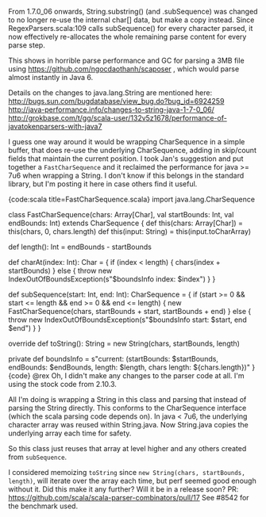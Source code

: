 From 1.7.0_06 onwards, String.substring() (and .subSequence) was changed to no longer re-use the internal char[] data, but make a copy instead. Since RegexParsers.scala:109 calls subSequence() for every character parsed, it now effectively re-allocates the whole remaining parse content for every parse step.

This shows in horrible parse performance and GC for parsing a 3MB file using https://github.com/ngocdaothanh/scaposer , which would parse almost instantly in Java 6.

Details on the changes to java.lang.String are mentioned here:
http://bugs.sun.com/bugdatabase/view_bug.do?bug_id=6924259
http://java-performance.info/changes-to-string-java-1-7-0_06/ 
http://grokbase.com/t/gg/scala-user/132v5z1678/performance-of-javatokenparsers-with-java7

I guess one way around it would be wrapping CharSequence in a simple buffer, that does re-use the underlying CharSequence, adding in skip/count fields that maintain the current position.
I took Jan's suggestion and put together a `FastCharSequence` and it reclaimed the performance for java >= 7u6 when wrapping a String. I don't know if this belongs in the standard library, but I'm posting it here in case others find it useful.

{code:scala title=FastCharSequence.scala}
import java.lang.CharSequence

class FastCharSequence(chars: Array[Char], val startBounds: Int, val endBounds: Int) extends CharSequence {
  def this(chars: Array[Char]) = this(chars, 0, chars.length)
  def this(input: String)      = this(input.toCharArray)

  def length(): Int = endBounds - startBounds

  def charAt(index: Int): Char = {
    if (index < length) {
      chars(index + startBounds)
    } else {
      throw new IndexOutOfBoundsException(s"$boundsInfo index: $index")
    }
  }

  def subSequence(start: Int, end: Int): CharSequence = {
    if (start >= 0 && start <= length && end >= 0 && end <= length) {
      new FastCharSequence(chars, startBounds + start, startBounds + end)
    } else {
     throw new IndexOutOfBoundsException(s"$boundsInfo start: $start, end $end")
    }
  }

  override def toString(): String = new String(chars, startBounds, length)

  private def boundsInfo = s"current: (startBounds: $startBounds, endBounds: $endBounds, length: $length, chars length: ${chars.length})"
}
{code}
@rex Oh, I didn't make any changes to the parser code at all. I'm using the stock code from 2.10.3.

All I'm doing is wrapping a String in this class and parsing that instead of parsing the String directly. This conforms to the CharSequence interface (which the scala parsing code depends on). In java < 7u6, the underlying character array was reused within String.java. Now String.java copies the underlying array each time for safety.

So this class just reuses that array at level higher and any others created from `subSequence`.

I considered memoizing `toString` since `new String(chars, startBounds, length)`, will iterate over the array each time, but perf seemed good enough without it.
Did this make it any further? Will it be in a release soon?
PR: https://github.com/scala/scala-parser-combinators/pull/17
See #8542 for the benchmark used.
